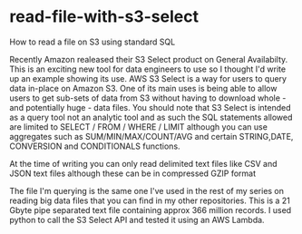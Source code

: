 # read-file-with-s3-select
How to read a file on S3 using standard SQL

Recently Amazon realeased their S3 Select product on General Availabilty. This is an exciting new tool for data engineers to use so
I thought I'd write up an example showing its use. AWS S3 Select is a way for users to query data in-place on Amazon S3. One of its 
main uses is being able to allow users to  get sub-sets of data from S3 without having to download whole - and potentially huge - 
data files. You should note that S3 Select is intended as a query tool not an analytic tool and as such the SQL statements 
allowed are limited to SELECT / FROM / WHERE / LIMIT although you can use aggregates such as SUM/MIN/MAX/COUNT/AVG and certain 
STRING,DATE, CONVERSION and CONDITIONALS functions. 

At the time of writing you can only read delimited text files like CSV and JSON text files although these can be in 
compressed GZIP format

The file I'm querying is the same one I've used in the rest of my series on reading big data files that you can find in my 
other repositories. This is a 21 Gbyte pipe separated text file containing approx 366 million records. I used python to call the 
S3 Select API and tested it using an AWS Lambda. 
